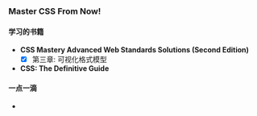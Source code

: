 ### Master CSS From Now!

#### 学习的书籍
+ **CSS Mastery Advanced Web Standards Solutions (Second Edition)**
    - [x] 第三章: 可视化格式模型
+ **CSS: The Definitive Guide**

#### 一点一滴
+ 
